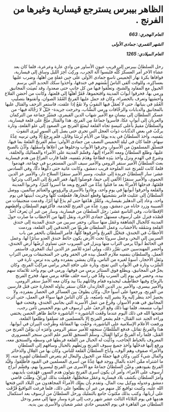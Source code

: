 <h1 dir="rtl">الظاهر بيبرس يسترجع قيسارية وغيرها من الفرنج .</h1>

<h5 dir="rtl">العام الهجري:  663

الشهر القمري: جمادى الأولى

العام الميلادي: 1265</h5>

<p dir="rtl">رحل السلطانُ بيبرس إلى قريبِ عيونِ الأساور من وادي عارة وعرعرة، فلما كان بعد عشاءِ الآخرِ أمر العسكَرَ كُلَّه فلبسوا آلة الحرب، وركِبَ آخِرَ الليل وساق إلى قيسارية، فوافاها بكرةَ نهار الخميس تاسع جمادى الأولى على حين غفلةٍ مِن أهلها، وضرب عليها بعساكِرِه، وللوقت ألقى الناسُ أنفُسَهم في خندقها، وأخذوا سكك الحديدِ التي برسم الخيولِ مع المقاود والشبح، وتعلَّقوا فيها من كل جانبٍ حتى صعدوا، وقد نُصِبَت المجانيق ورمي بها، فحرقوا أبوابَ المدينة واقتحموها، فَفَرَّ أهلها إلى قلعتها، وكانت من أحصَنِ القلاع وأحسَنِها وتعرف بالخضراء، وكان قد حمل عليها الفرنجُ العُمُدَ الصوان، وأتقنوها بتصليبِ العُمُدِ في بنيانها، حتى لا تُعمَلَ فيها النقوبُ ولا تقَعُ إذا علقت، فاستمر الزحف والقتال عليها بالمجانيق والدبابات والزحَّافات ورمي النشَّاب، وخرجت جريدة- خَيْلٌ لا رَجَّالة فيها- من عسكر السلطان إلى بيسان مع الأمير شهاب الدين القيمري، فسَيَّرَ جماعة من التركمان والعربان إلى أبوابِ عكا، فأسروا جماعةً مِن الفرنج، هذا والقتال ملِحٌّ على قلعة قيسارية، والسلطانُ مقيمٌ بأعلى كنيسةٍ تجاه القلعة ليمنَعَ الفرنج من الصعودِ إلى علو القلعةِ، وتارة يركَبُ في بعضِ الدبَّابات ذوات العجل التي تجري حتى يصل إلى السور ليرى النقوبَ بنَفسِه، وأخذ السلطانُ في يده يومًا من الأيامِ تُرسًا وقاتل، فلم يرجِعْ إلَّا وفي ترسِه عِدَّةُ سِهامٍ، فلما كان في ليلةِ الخميس النصف من جمادى الأولى: سلَّم الفرنجُ القلعةَ بما فيها، فتسلق المسلمونَ من الأسوار، وحرقوا الأبواب ودخلوها من أعلاها وأسفَلِها، وأذِّنَ بالصبحِ عليها، وطلع السلطانُ ومعه الأمراء إليها، وقسَّمَ المدينة على الأمراء والمماليك والحلقة، وشرع في الهدمِ ونزل وأخذ بيَدِه قطاعةً وهدَمَ بنَفسِه، فلما قارب الفراغَ مِن هدم قيسارية بعث السلطانُ الأمير سنقر الرومي والأمير سيف الدين المستعرب في جماعة، فهدموا قلعةً كانت للفرنج عند الملوحة قريب دمشق، وكانت عاتية حتى دكُّوها دكًّا، وفي السادس عشر: سار السلطانُ جريدة إلى عثليث، وسير الأمير سنقرًا السلاح دار، والأمير عز الدين الحموي، والأمير سنقرًا الألفي إلى حيفا، فوصلوا إليها، ففر الفرنجُ إلى المراكب وتركوا قلعَتَها، فدخلها الأمراءُ بعد ما قتلوا عِدَّةً من الفرنج وبعد ما أسروا كثيرًا، وخربوا المدينة والقلعة وأحرقوا أبوابها في يومٍ واحد، وعادوا بالأسرى والرؤوس والغنائم سالمين، ووصل السلطانُ إلى عثليث فأمر بتشعيثِها وقطْع أشجارها، فقُطِعَت كلُّها وخربت أبنيتها في يوم واحد، وعاد إلى الدهليز بقيسارية، وكمَّل هَدْمَها حتى لم يدَعْ لها أثرًا، وقدمت منجنيقات من الصبيبة وزرد خاناه من دمشق، وورد عِدَّة من الفرنج للخدمة، فأكرَمَهم السلطان وأقطعهم الإقطاعات، وفي التاسع عشر: رحل السلطان من قيسارية، وسار من غير أن يَعرِفَ أحدٌ قَصْدَه فنزل على أرسوف مستهلَّ جمادى الآخرة، ونقل إليها من الأحطاب ما صارت حولَ المدينة كالجبال الشاهقة وعَمَل منها ستائر، وحفر سربين من خندق المدينة إلى خندق القلعةِ وسَقَفَه بالأخشاب، وعمل السلطان طريقًا من الخندقين إلى القلعة، وردمت الأحطابُ في الخندق، فتحَيَّل الفرنجُ وأحرقوها كلَّها، فأمر السلطان بالحفر من باب السربين إلى البحرِ، وعمل سروبًا تحت الأرض يكون حائطُ خندق العدو ساترًا لها، وعمل في الحائط أبوابًا يرمي التراب منها وينزل في السروب حتى تساوي أرضُها أرض الخندق، وأحضر المهندسين حتى تقَرَّر ذلك، وولي أمرَه للأمير عز الدين أيبك الفخري، فاستمر العمل، والسلطان بنفسِه ملازم العمل بيده في الحفرِ وفي جر المنجنيقات ورمي الترابِ ونَقلِ الأحجار، أسوةً لغيره من الناس، وكان يمشي بمفرده وفي يده ترسٍ، تارة في السَّرَب وتارة في الأبوابِ التي تفتح، وتارة على حافةِ البحر يرامي مراكِبَ الفرنج، وكان يجرُّ في المجانيق، ويطلع فوق الستائر يرمي من فوقها، ورمى في يوم واحد ثلاثمائة سهم بيده، وحضر في يومٍ إلى السرب وقُدَّ في رأسه خلف طاقة يرمي منها، فخرج الفرنج بالرماح وفيها خطاطيف ليجبذوه فقام وقاتلهم يدًا بيد وكان معه الأميرُ سنقر الرومي، والأمير بيسري، والأمير بدر الدين الخازندار، فكان سنقر يناوله الحجارةَ حتى قتل فارسين من الفرنج، ورجعوا على أسوأ حال، وكان يطوفُ بين العساكر في الحصار بمفردِه، ولا يجسِرُ أحد ينظر إليه ولا يشير إليه بإصبُعِه، بل كان الناسُ فيها سواءً في العمل، حتى أثرت المجانيق في هدمِ الأسوار، وفُرِغَ من عمل الأسربة التي بجانبي الخندق، وفتحت فيها أبواب متسعة، فلما تهيأ ذلك وقع الزحفُ على أرسوف في يوم الخميس ثامن رجب، ففتحها الله في ذلك اليوم عندما وقَعَت الباشورة – الباشورة حائط ظاهر الحصن يختفي وراءه الجند عند القتال- فلم يشعر الفرنج إلا بالمسلمين قد تسلقوا وطلعوا القلعة، ورفعت الأعلام الإسلامية على الباشورة، وحَفَّت بها المقاتلة وطُرِحَت النيران في أبوابها، هذا والفرنجُ تقاتل، فدفع السُّلطانُ سنجقه للأميرِ سنقر الرومي وأمَرَه أن يؤمِّنَ الفرنج من القتل، فلما رآه الفرنجُ تركوا القتالَ، وسلَّمَ السنجق للأمير علم الدين سنجر المسروري المعروف بالخياط الحاجب، ودُلِّيَت له الحبال من القلعة فربطها في وسطِه والسنجق معه، ورفع إليها فدخَلَها وأخذ جميعَ سيوف الفرنج وربَطَهم بالحبال وساقهم إلى السلطانِ والأمراء صفوف وهم ألوف، وأباح السلطانُ القلعة للناس، وكان بها من الغِلالِ والذخائر والمال شيءٌ كثير، وكان فيها جملةٌ من الخيول والبغال لم يتعرض السلطان لشيءٍ منه، إلا ما اشتراه ممَّن أخذه بالمال ووجد فيها عِدَّةً من أسرى المسلمين في القيود فأُطلِقوا، وقَيَّد الفرنجَ بقيودهم، وعيَّنَ السلطانُ جماعةً مع الأسرى من الفرنج ليسيروا بهم، وقسَّم أبراج أرسوف على الأمراء، وأمر أن يكون أسرى الفرنجِ يتولون هدم السورِ، فهُدِمَت بأيديهم، وأمرَ السلطان بكشف بلاد قيسارية وعمَل متحَصَّلِها، فعُمِلَت بذلك أوراقٌ، وطَلَبَ قاضي دمشق وعدوله ووكيل بيت المال، وتقدم بأن يملك الأمراءُ المجاهدون من البلاد التي فتحها الله عليه، وكتبت تواقيع كل منهم من غير أن يطَّلعوا على ذلك، فلما فرغت التواقيعُ فُرِّقَت على أربابها، وكتب بذلك مكتوبٌ جامع بالتمليك ورحل السلطانُ من أرسوف بعد استكمال هدمِها في يوم الثلاثاء الثالث عشر شهر رجب إلى غزة وسار منها إلى مصر ودخل السلطان من القاهرة في يوم الخميس حادي عشر شعبان والأسرى بين يديه.</p></br>
